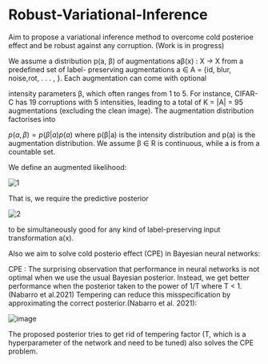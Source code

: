 # Robust-Variational-Inference
Aim to propose a variational inference method to overcome cold posterioe effect and be robust against any corruption. (Work is in progress)

We assume a distribution p(a, β) of augmentations aβ(x) : X → X from a predefined set of label-
preserving augmentations a ∈ A = {id, blur, noise,rot, . . . , }. Each augmentation can come with optional

intensity parameters β, which often ranges from 1 to 5. For instance, CIFAR-C has 19 corruptions with 5
intensities, leading to a total of K = |A| = 95 augmentations (excluding the clean image). The augmentation
distribution factorises into

$p(a, β) = p(β|a)p(a)$
where p(β|a) is the intensity distribution and p(a) is the augmentation distribution. We assume β ∈ R is
continuous, while a is from a countable set.

We define an augmented likelihood: 

![1](https://github.com/MortezaNosratpour/Robust-Variational-Inference/assets/45389014/7325fc57-4bed-4e96-8007-b6fc656fb5ca)


That is, we require the predictive posterior

![2](https://github.com/MortezaNosratpour/Robust-Variational-Inference/assets/45389014/de2fd038-e30e-4686-8b28-f5aadb38155e)



to be simultaneously good for any kind of label-preserving input transformation a(x).


Also we aim to solve cold posterio effect (CPE) in Bayesian neural networks:

CPE : The surprising observation that performance in neural networks is not optimal when we use the usual Bayesian posterior. Instead, we get better performance when the posterior taken to the power of 1/T where T < 1. (Nabarro et al.2021)
Tempering can reduce this misspecification by approximating the correct posterior.(Nabarro et al. 2021):

![image](https://github.com/MortezaNosratpour/Robust-Variational-Inference/assets/45389014/f9e25c5d-b24f-4716-a3f5-9da30622e703)

The proposed posterior tries to get rid of tempering factor (T, which is a hyperparameter of the network and need to be tuned) also solves the CPE problem.
